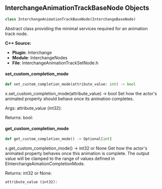 ## InterchangeAnimationTrackBaseNode Objects

```python
class InterchangeAnimationTrackBaseNode(InterchangeBaseNode)
```

Abstract class providing the minimal services required for an animation track node.

**C++ Source:**

- **Plugin**: Interchange
- **Module**: InterchangeNodes
- **File**: InterchangeAnimationTrackSetNode.h

<a id="unreal.InterchangeAnimationTrackBaseNode.set_custom_completion_mode"></a>

#### set_custom_completion_mode

```python
def set_custom_completion_mode(attribute_value: int) -> bool
```

x.set_custom_completion_mode(attribute_value) -> bool
Set how the actor's animated property should behave once its animation completes.

Args:
    attribute_value (int32): 

Returns:
    bool:

<a id="unreal.InterchangeAnimationTrackBaseNode.get_custom_completion_mode"></a>

#### get_custom_completion_mode

```python
def get_custom_completion_mode() -> Optional[int]
```

x.get_custom_completion_mode() -> int32 or None
Get how the actor's animated property behaves once this animation is complete.
The output value will be clamped to the range of values defined in EInterchangeAimationCompletionMode.

Returns:
    int32 or None: 

    attribute_value (int32):

<a id="unreal.InterchangeAnimationTrackSetInstanceNode"></a>